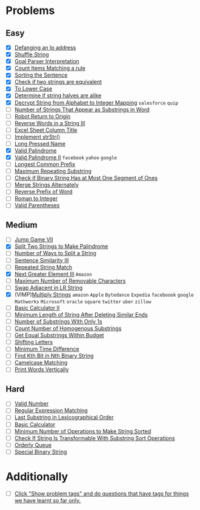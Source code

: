 
# Problems

## Easy

- [x] [Defanging an Ip address](https://leetcode.com/problems/defanging-an-ip-address/)
- [x] [Shuffle String](https://leetcode.com/problems/shuffle-string/)
- [x] [Goal Parser Interpretation](https://leetcode.com/problems/goal-parser-interpretation/)
- [x] [Count Items Matching a rule](https://leetcode.com/problems/count-items-matching-a-rule/)
- [x] [Sorting the Sentence](https://leetcode.com/problems/sorting-the-sentence/)
- [x] [Check if two strings are equivalent](https://leetcode.com/problems/check-if-two-string-arrays-are-equivalent/)
- [x] [To Lower Case](https://leetcode.com/problems/to-lower-case/)
- [x] [Determine if string halves are alike](https://leetcode.com/problems/determine-if-string-halves-are-alike/)
- [x] [Decrypt String from Alphabet to Integer Mapping](https://leetcode.com/problems/decrypt-string-from-alphabet-to-integer-mapping/) `salesforce` `quip`
- [ ] [Number of Strings That Appear as Substrings in Word](https://leetcode.com/problems/number-of-strings-that-appear-as-substrings-in-word/)
- [ ] [Robot Return to Origin](https://leetcode.com/problems/robot-return-to-origin/)
- [ ] [Reverse Words in a String III](https://leetcode.com/problems/reverse-words-in-a-string-iii/)
- [ ] [Excel Sheet Column Title](https://leetcode.com/problems/excel-sheet-column-title/)
- [ ] [Implement strStr()](https://leetcode.com/problems/implement-strstr/)
- [ ] [Long Pressed Name](https://leetcode.com/problems/long-pressed-name/)
- [x] [Valid Palindrome](https://leetcode.com/problems/valid-palindrome/)
- [x] [Valid Palindrome II](https://leetcode.com/problems/valid-palindrome-ii/) `facebook` `yahoo` `google`
- [ ] [Longest Common Prefix](https://leetcode.com/problems/longest-common-prefix/)
- [ ] [Maximum Repeating Substring](https://leetcode.com/problems/maximum-repeating-substring/)
- [ ] [Check if Binary String Has at Most One Segment of Ones](https://leetcode.com/problems/check-if-binary-string-has-at-most-one-segment-of-ones/)
- [ ] [Merge Strings Alternately](https://leetcode.com/problems/merge-strings-alternately/)
- [ ] [Reverse Prefix of Word](https://leetcode.com/problems/reverse-prefix-of-word/)
- [ ] [Roman to Integer](https://leetcode.com/problems/roman-to-integer/)
- [ ] [Valid Parentheses](https://leetcode.com/problems/valid-parentheses/)

## Medium

- [ ] [Jump Game VII](https://leetcode.com/problems/jump-game-vii/)
- [x] [Split Two Strings to Make Palindrome](https://leetcode.com/problems/split-two-strings-to-make-palindrome/)
- [ ] [Number of Ways to Split a String](https://leetcode.com/problems/number-of-ways-to-split-a-string/)
- [ ] [Sentence Similarity III](https://leetcode.com/problems/sentence-similarity-iii/)
- [ ] [Repeated String Match](https://leetcode.com/problems/repeated-string-match/)
- [x] [Next Greater Element III](https://leetcode.com/problems/next-greater-element-iii/) `Amazon`
- [ ] [Maximum Number of Removable Characters](https://leetcode.com/problems/maximum-number-of-removable-characters/)
- [ ] [Swap Adjacent in LR String](https://leetcode.com/problems/swap-adjacent-in-lr-string/)
- [x] (VIMP)[Multiply Strings](https://leetcode.com/problems/multiply-strings/) `amazon` `Apple` `Bytedance` `Expedia` `faceboook` `google` `Mathworks` `Microsoft` `oracle` `square` `twitter` `uber` `zillow`
- [ ] [Basic Calculator II](https://leetcode.com/problems/basic-calculator-ii/)
- [ ] [Minimum Length of String After Deleting Similar Ends](https://leetcode.com/problems/minimum-length-of-string-after-deleting-similar-ends/)
- [ ] [Number of Substrings With Only 1s](https://leetcode.com/problems/number-of-substrings-with-only-1s/)
- [ ] [Count Number of Homogenous Substrings](https://leetcode.com/problems/count-number-of-homogenous-substrings/)
- [ ] [Get Equal Substrings Within Budget](https://leetcode.com/problems/get-equal-substrings-within-budget/)
- [ ] [Shifting Letters](https://leetcode.com/problems/shifting-letters/)
- [ ] [Minimum Time Difference](https://leetcode.com/problems/minimum-time-difference/)
- [ ] [Find Kth Bit in Nth Binary String](https://leetcode.com/problems/find-kth-bit-in-nth-binary-string/)
- [ ] [Camelcase Matching](https://leetcode.com/problems/camelcase-matching/)
- [ ] [Print Words Vertically](https://leetcode.com/problems/print-words-vertically/)

## Hard

- [ ] [Valid Number](https://leetcode.com/problems/valid-number/)
- [ ] [Regular Expression Matching](https://leetcode.com/problems/regular-expression-matching/)
- [ ] [Last Substring in Lexicographical Order](https://leetcode.com/problems/last-substring-in-lexicographical-order/)
- [ ] [Basic Calculator](https://leetcode.com/problems/basic-calculator/)
- [ ] [Minimum Number of Operations to Make String Sorted](https://leetcode.com/problems/minimum-number-of-operations-to-make-string-sorted/)
- [ ] [Check If String Is Transformable With Substring Sort Operations](https://leetcode.com/problems/check-if-string-is-transformable-with-substring-sort-operations/)
- [ ] [Orderly Queue](https://leetcode.com/problems/orderly-queue/)
- [ ] [Special Binary String](https://leetcode.com/problems/special-binary-string/)

# Additionally

- [ ] [Click "Show problem tags" and do questions that have tags for things we have learnt so far only.](https://leetcode.com/tag/string/)
